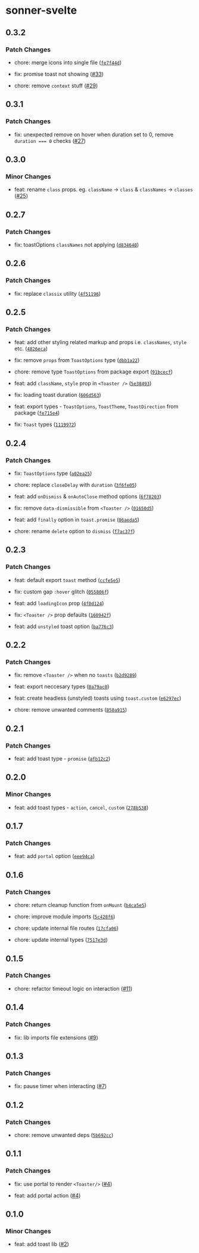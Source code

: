 # sonner-svelte

## 0.3.2

### Patch Changes

- chore: merge icons into single file ([`fe7f44d`](https://github.com/devloop01/sonner-svelte/commit/fe7f44dda5aacda8397e121e3f82d3c08d418075))

- fix: promise toast not showing ([#33](https://github.com/devloop01/sonner-svelte/pull/33))

- chore: remove `context` stuff ([#29](https://github.com/devloop01/sonner-svelte/pull/29))

## 0.3.1

### Patch Changes

- fix: unexpected remove on hover when duration set to 0, remove `duration === 0` checks ([#27](https://github.com/devloop01/sonner-svelte/pull/27))

## 0.3.0

### Minor Changes

- feat: rename `class` props. eg. `className` &rarr; `class` & `classNames` &rarr; `classes` ([#25](https://github.com/devloop01/sonner-svelte/pull/25))

## 0.2.7

### Patch Changes

- fix: toastOptions `classNames` not applying ([`d834640`](https://github.com/devloop01/sonner-svelte/commit/d834640e0351085a9708b39adde7c68434c11ff2))

## 0.2.6

### Patch Changes

- fix: replace `classix` utility ([`4f51196`](https://github.com/devloop01/sonner-svelte/commit/4f511961a3f04489d43e31a7b78b107aa1fa3147))

## 0.2.5

### Patch Changes

- feat: add other styling related markup and props i.e. `classNames`, `style` etc. ([`4826eca`](https://github.com/devloop01/sonner-svelte/commit/4826ecadd2a1360fe250bfc556e2b5869c3c288c))

- fix: remove `props` from `ToastOptions` type ([`dbb1a22`](https://github.com/devloop01/sonner-svelte/commit/dbb1a2292cf1944f01b2c5214ea6a5f6c6cdee12))

- chore: remove type `ToastOptions` from package export ([`91bcecf`](https://github.com/devloop01/sonner-svelte/commit/91bcecfb77ca35b5c04f6be615e2947f527deb9f))

- feat: add `className`, `style` prop in `<Toaster />` ([`5e38493`](https://github.com/devloop01/sonner-svelte/commit/5e38493f72f14d1965a1805e7e56d2870d60c134))

- fix: loading toast duration ([`606d563`](https://github.com/devloop01/sonner-svelte/commit/606d563bc6810b319b4f2fc561ab467c0e46ac7d))

- feat: export types - `ToastOptions`, `ToastTheme`, `ToastDirection` from package ([`fe715e4`](https://github.com/devloop01/sonner-svelte/commit/fe715e47b1c9b82c3b41b5f3f51dd303413da4fe))

- fix: `Toast` types ([`1119972`](https://github.com/devloop01/sonner-svelte/commit/1119972dcc7169077430330ca47f10f2c003a300))

## 0.2.4

### Patch Changes

- fix: `ToastOptions` type ([`a02ea25`](https://github.com/devloop01/sonner-svelte/commit/a02ea2548f4dc524a63c45f2335dd31ee06339f4))

- chore: replace `closeDelay` with `duration` ([`3f6fe05`](https://github.com/devloop01/sonner-svelte/commit/3f6fe059cd2dc82e74f823b088a9408baf5b15d6))

- feat: add `onDismiss` & `onAutoClose` method options ([`6f78203`](https://github.com/devloop01/sonner-svelte/commit/6f78203a548f0c21a40a9239780a74255c96e64a))

- fix: remove `data-dismissible` from `<Toaster />` ([`01650d5`](https://github.com/devloop01/sonner-svelte/commit/01650d5fe3a27bc901e134a31d62f930cbd11b52))

- feat: add `finally` option in `toast.promise` ([`06aeda5`](https://github.com/devloop01/sonner-svelte/commit/06aeda5aa8971df7efe4bd06c66bfad98de80509))

- chore: rename `delete` option to `dismiss` ([`f7ac37f`](https://github.com/devloop01/sonner-svelte/commit/f7ac37fd03ff0197f3dd4eab89c5c9cab7d91004))

## 0.2.3

### Patch Changes

- feat: default export `toast` method ([`ccfe5e5`](https://github.com/devloop01/sonner-svelte/commit/ccfe5e593a579ebaee81d169a195fb21d7f7ff37))

- fix: custom gap `:hover` glitch ([`055806f`](https://github.com/devloop01/sonner-svelte/commit/055806f9edec1427dde97697cfc1919a03485348))

- feat: add `loadingIcon` prop ([`4f0d124`](https://github.com/devloop01/sonner-svelte/commit/4f0d1244210b7d4a2a682f94f01ca6790b0783e9))

- fix: `<Toaster />` prop defaults ([`160942f`](https://github.com/devloop01/sonner-svelte/commit/160942f8f1138ce5811343ccac9cfcd33b21363d))

- feat: add `unstyled` toast option ([`ba776c3`](https://github.com/devloop01/sonner-svelte/commit/ba776c3b0c22b3ae88580a4ae040956875e1759a))

## 0.2.2

### Patch Changes

- fix: remove `<Toaster />` when no `toasts` ([`b2d9289`](https://github.com/devloop01/sonner-svelte/commit/b2d928965c8fdeed210ed3b57395c6da46fd011e))

- feat: export neccesary types ([`8a79ac0`](https://github.com/devloop01/sonner-svelte/commit/8a79ac0428fea9c7da1585f10438f384667462f5))

- feat: create headless (unstyled) toasts using `toast.custom` ([`e6297ec`](https://github.com/devloop01/sonner-svelte/commit/e6297ec1df650c4971ce583ad4e01634294d4473))

- chore: remove unwanted comments ([`850a915`](https://github.com/devloop01/sonner-svelte/commit/850a915988fb3ebc2c62dc3b5fc831d698028760))

## 0.2.1

### Patch Changes

- feat: add toast type - `promise` ([`afb12c2`](https://github.com/devloop01/sonner-svelte/commit/afb12c2a4c2464a351089fee237ef0ca424a3580))

## 0.2.0

### Minor Changes

- feat: add toast types - `action`, `cancel`, `custom` ([`278b538`](https://github.com/devloop01/sonner-svelte/commit/278b538aa8711267ddc178207be78c1038340307))

## 0.1.7

### Patch Changes

- feat: add `portal` option ([`eee94ca`](https://github.com/devloop01/sonner-svelte/commit/eee94ca0ef85103d1c69c76d002b7e46d60a81f7))

## 0.1.6

### Patch Changes

- chore: return cleanup function from `onMount` ([`b4ca5e5`](https://github.com/devloop01/sonner-svelte/commit/b4ca5e5e0094d2707df3a89aa09ef82ad03c9280))

- chore: improve module imports ([`5c428f6`](https://github.com/devloop01/sonner-svelte/commit/5c428f69d76b450bbac3921dbf978c262b0f8427))

- chore: update internal file routes ([`17cfa06`](https://github.com/devloop01/sonner-svelte/commit/17cfa06aad4a404f26437b386bf8eacee3bdaed7))

- chore: update internal types ([`7517e3d`](https://github.com/devloop01/sonner-svelte/commit/7517e3dd891940cf5e2bd9a0dedf3f135a6bc58d))

## 0.1.5

### Patch Changes

- chore: refactor timeout logic on interaction ([#11](https://github.com/devloop01/sonner-svelte/pull/11))

## 0.1.4

### Patch Changes

- fix: lib imports file extensions ([#9](https://github.com/devloop01/sonner-svelte/pull/9))

## 0.1.3

### Patch Changes

- fix: pause timer when interacting ([#7](https://github.com/devloop01/sonner-svelte/pull/7))

## 0.1.2

### Patch Changes

- chore: remove unwanted deps ([`5b692cc`](https://github.com/devloop01/sonner-svelte/commit/5b692cc8a7d794e636980ef904561cbd991aaa9d))

## 0.1.1

### Patch Changes

- fix: use portal to render `<Toaster/>` ([#4](https://github.com/devloop01/sonner-svelte/pull/4))

- feat: add portal action ([#4](https://github.com/devloop01/sonner-svelte/pull/4))

## 0.1.0

### Minor Changes

- feat: add toast lib ([#2](https://github.com/devloop01/sonner-svelte/pull/2))
